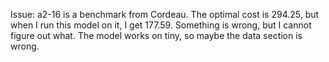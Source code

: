 Issue: a2-16 is a benchmark from Cordeau. The optimal cost is 294.25,
but when I run this model on it, I get 177.59.
Something is wrong, but I cannot figure out what. The model works on tiny,
so maybe the data section is wrong.
